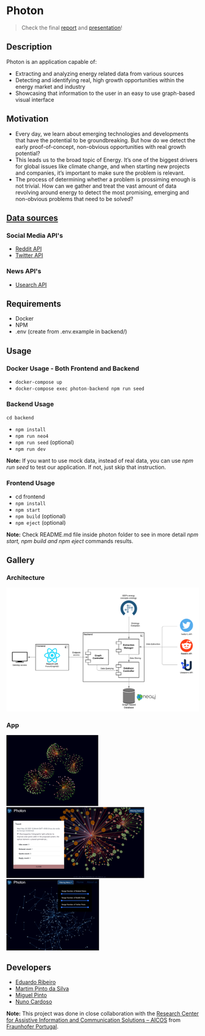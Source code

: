 # Photon

> Check the final [report](docs/report.pdf) and [presentation](docs/presentation.pdf)!

## Description
Photon is an application capable of:
* Extracting and analyzing energy related data from various sources
* Detecting and identifying real, high growth opportunities within the energy market and industry
* Showcasing that information to the user in an easy to use graph-based visual interface

## Motivation
* Every day, we learn about emerging technologies and developments that have the potential to be groundbreaking. But how do we detect the early proof-of-concept, non-obvious opportunities with real growth potential?
* This leads us to the broad topic of Energy. It’s one of the biggest drivers for global issues like climate change, and when starting new projects and companies, it’s important to make sure the problem is relevant.
* The process of determining whether a problem is prossiming enough is not trivial. How can we gather and treat the vast amount of data revolving around energy to detect the most promising, emerging and non-obvious problems that need to be solved?

## [Data sources](https://github.com/EduRibeiro00/feup-lapd/wiki/Sources-API-Information)
### Social Media API's
* [Reddit API](https://pushshift.io/api-parameters/)
* [Twitter API](https://developer.twitter.com/en/docs/twitter-api/api-reference-index)
### News API's
* [Usearch API](https://usearch.com/)

## Requirements
* Docker
* NPM
* .env (create from .env.example in backend/)

## Usage
### Docker Usage - Both Frontend and Backend
* `docker-compose up`
* `docker-compose exec photon-backend npm run seed`

### Backend Usage 
`cd backend`
* `npm install`
* `npm run neo4`
* `npm run seed` (optional)
* `npm run dev`

**Note:** If you want to use mock data, instead of real data, you can use *npm run seed* to test our application. If not, just skip that instruction.

### Frontend Usage
* cd frontend
* `npm install`
* `npm start`
* `npm build` (optional)
* `npm eject` (optional)

**Note:** Check README.md file inside photon folder to see in more detail *npm start, npm build and npm eject* commands results.

## Gallery
### Architecture

<p>
<img src="images/architecture.png" width="852px">
</p>

### App

<p>
<img src="images/graph.png" width="240px">
<img src="images/elem.png" width="360px">
<img src="images/nodes.png" width="242px">
</p>

## Developers
* [Eduardo Ribeiro](https://github.com/EduRibeiro00)
* [Martim Pinto da Silva](https://github.com/motapinto)
* [Miguel Pinto](https://github.com/MiguelDelPinto)
* [Nuno Cardoso](https://github.com/nmtc01)

**Note:** This project was done in close collaboration with the [Research Center for Assistive Information and Communication Solutions – AICOS](https://www.aicos.fraunhofer.pt/en/home.html) from [Fraunhofer Portugal](https://www.fraunhofer.pt/en/about_us.html).
